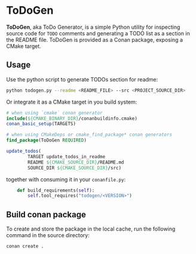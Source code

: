 

# ToDoGen
**ToDoGen**, aka ToDo Generator, is a simple Python utility for inspecting source code for `TODO` comments and generating a TODO list as a section in the README file.
ToDoGen is provided as a Conan package, exposing a CMake target.

## Usage
Use the python script to generate TODOs section for readme:
```bash
python todogen.py --readme <README_FILE> --src <PROJECT_SOURCE_DIR>
```
Or integrate it as a CMake target in you build system:
```cmake
# when using `cmake` conan generator
include(${CMAKE_BINARY_DIR}/conanbuildinfo.cmake)
conan_basic_setup(TARGETS)

# when using CMakeDeps or cmake_find_package* conan generators
find_package(ToDoGen REQUIRED)

update_todos(
        TARGET update_todos_in_readme
        README ${CMAKE_SOURCE_DIR}/README.md
        SOURCE_DIR ${CMAKE_SOURCE_DIR}/src)
```
together with consuming it in your `conanfile.py`:
```python
    def build_requirements(self):
        self.tool_requires("todogen/<VERSION>")
```
## Build conan package
To create and store the package in the local cache, run the following command in the source directory:
```bash
conan create .
```
